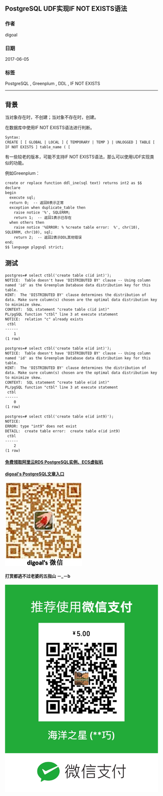 ## PostgreSQL UDF实现IF NOT EXISTS语法  
                                                
### 作者            
digoal            
             
### 日期            
2017-06-05            
                   
### 标签            
PostgreSQL , Greenplum , DDL , IF NOT EXISTS    
            
----            
               
## 背景       
当对象存在时，不创建；当对象不存在时，创建。  
  
在数据库中使用IF NOT EXISTS语法进行判断。  
  
```  
Syntax:  
CREATE [ [ GLOBAL | LOCAL ] { TEMPORARY | TEMP } | UNLOGGED ] TABLE [ IF NOT EXISTS ] table_name ( [  
```  
  
有一些较老的版本，可能不支持IF NOT EXISTS语法，那么可以使用UDF实现类似的功能。  
  
例如Greenplum：  
  
```  
create or replace function ddl_ine(sql text) returns int2 as $$  
declare  
begin  
  execute sql;   
  return 0;  -- 返回0表示正常  
  exception when duplicate_table then    
    raise notice '%', SQLERRM;   
    return 1;  -- 返回1表示已存在  
  when others then   
    raise notice '%ERROR: % %create table error:  %', chr(10), SQLERRM, chr(10), sql;   
    return 2;  -- 返回2表示DDL其他错误  
end;  
$$ language plpgsql strict;  
```  
  
## 测试  
  
```  
postgres=# select ctbl('create table c(id int)');  
NOTICE:  Table doesn't have 'DISTRIBUTED BY' clause -- Using column named 'id' as the Greenplum Database data distribution key for this table.  
HINT:  The 'DISTRIBUTED BY' clause determines the distribution of data. Make sure column(s) chosen are the optimal data distribution key to minimize skew.  
CONTEXT:  SQL statement "create table c(id int)"  
PL/pgSQL function "ctbl" line 3 at execute statement  
NOTICE:  relation "c" already exists  
 ctbl   
------  
    1  
(1 row)  
  
postgres=# select ctbl('create table e(id int)');  
NOTICE:  Table doesn't have 'DISTRIBUTED BY' clause -- Using column named 'id' as the Greenplum Database data distribution key for this table.  
HINT:  The 'DISTRIBUTED BY' clause determines the distribution of data. Make sure column(s) chosen are the optimal data distribution key to minimize skew.  
CONTEXT:  SQL statement "create table e(id int)"  
PL/pgSQL function "ctbl" line 3 at execute statement  
 ctbl   
------  
    0  
(1 row)  
  
postgres=# select ctbl('create table e(id int9)');  
NOTICE:    
ERROR: type "int9" does not exist  
DETAIL:  create table error:  create table e(id int9)  
 ctbl   
------  
    2  
(1 row)  
```  
  
  
  
  
  
  
  
  
  
  
  
  
  
  
#### [免费领取阿里云RDS PostgreSQL实例、ECS虚拟机](https://free.aliyun.com/ "57258f76c37864c6e6d23383d05714ea")
  
  
#### [digoal's PostgreSQL文章入口](https://github.com/digoal/blog/blob/master/README.md "22709685feb7cab07d30f30387f0a9ae")
  
  
![digoal's weixin](../pic/digoal_weixin.jpg "f7ad92eeba24523fd47a6e1a0e691b59")
  
  
  
  
  
  
#### 打赏都逃不过老婆的五指山 －_－b  
![wife's weixin ds](../pic/wife_weixin_ds.jpg "acd5cce1a143ef1d6931b1956457bc9f")
  
